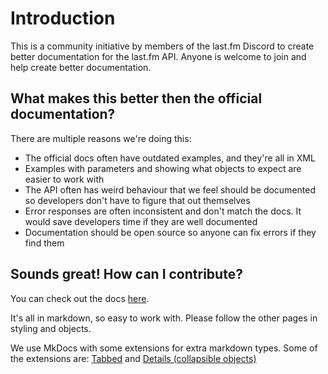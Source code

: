 # Introduction

This is a community initiative by members of the last.fm Discord to create better documentation for the last.fm API. Anyone is welcome to join and help create better documentation.

## What makes this better then the official documentation?

There are multiple reasons we're doing this:

- The official docs often have outdated examples, and they're all in XML
- Examples with parameters and showing what objects to expect are easier to work with
- The API often has weird behaviour that we feel should be documented so developers don't have to figure that out themselves
- Error responses are often inconsistent and don't match the docs. It would save developers time if they are well documented
- Documentation should be open source so anyone can fix errors if they find them

## Sounds great! How can I contribute?

You can check out the docs [here](https://github.com/lastfm-docs/api-docs/tree/master/docs). 

It's all in markdown, so easy to work with. Please follow the other pages in styling and objects.

We use MkDocs with some extensions for extra markdown types. Some of the extensions are: [Tabbed](https://facelessuser.github.io/pymdown-extensions/extensions/tabbed/) and [Details (collapsible objects)](https://facelessuser.github.io/pymdown-extensions/extensions/details/)